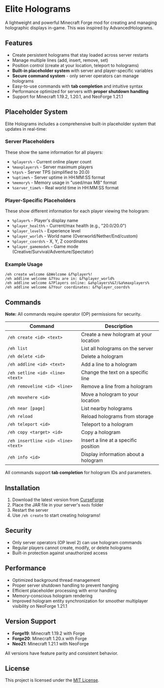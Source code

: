 # Elite Holograms

A lightweight and powerful Minecraft Forge mod for creating and managing holographic displays in-game. This was inspired by AdvancedHolograms.

## Features

- Create persistent holograms that stay loaded across server restarts
- Manage multiple lines (add, insert, remove, set)
- Position control (create at your location, teleport to holograms)
- **Built-in placeholder system** with server and player-specific variables
- **Secure command system** - only server operators can manage holograms
- Easy-to-use commands with **tab completion** and intuitive syntax
- Performance optimized for servers with **proper shutdown handling**
- Support for Minecraft 1.19.2, 1.20.1, and NeoForge 1.21.1

## Placeholder System

Elite Holograms includes a comprehensive built-in placeholder system that updates in real-time:

### Server Placeholders
These show the same information for all players:
- `%players%` - Current online player count
- `%maxplayers%` - Server maximum players
- `%tps%` - Server TPS (simplified to 20.0)
- `%uptime%` - Server uptime in HH:MM:SS format
- `%memory%` - Memory usage in "used/max MB" format
- `%server_time%` - Real world time in HH:MM:SS format

### Player-Specific Placeholders
These show different information for each player viewing the hologram:
- `%player%` - Player's display name
- `%player_health%` - Current/max health (e.g., "20.0/20.0")
- `%player_level%` - Experience level
- `%player_world%` - World name (Overworld/Nether/End/custom)
- `%player_coords%` - X, Y, Z coordinates
- `%player_gamemode%` - Game mode (Creative/Survival/Adventure/Spectator)

### Example Usage
```
/eh create welcome &bWelcome &f%player%!
/eh addline welcome &7You are in: &f%player_world%
/eh addline welcome &7Players online: &a%players%&7/&a%maxplayers%
/eh addline welcome &7Your coordinates: &f%player_coords%
```

## Commands

**Note:** All commands require operator (OP) permissions for security.

| Command | Description |
|---------|-------------|
| `/eh create <id> <text>` | Create a new hologram at your location |
| `/eh list` | List all holograms on the server |
| `/eh delete <id>` | Delete a hologram |
| `/eh addline <id> <text>` | Add a line to a hologram |
| `/eh setline <id> <line> <text>` | Change the text on a specific line |
| `/eh removeline <id> <line>` | Remove a line from a hologram |
| `/eh movehere <id>` | Move a hologram to your location |
| `/eh near [page]` | List nearby holograms |
| `/eh reload` | Reload holograms from storage |
| `/eh teleport <id>` | Teleport to a hologram |
| `/eh copy <target> <id>` | Copy a hologram |
| `/eh insertline <id> <line> <text>` | Insert a line at a specific position |
| `/eh info <id>` | Display information about a hologram |

All commands support **tab completion** for hologram IDs and parameters.

## Installation

1. Download the latest version from [CurseForge](https://www.curseforge.com/minecraft/mc-mods/elite-holograms)
2. Place the JAR file in your server's `mods` folder
3. Restart the server
4. Use `/eh create` to start creating holograms!

## Security

- Only server operators (OP level 2) can use hologram commands
- Regular players cannot create, modify, or delete holograms
- Built-in protection against unauthorized access

## Performance

- Optimized background thread management
- Proper server shutdown handling to prevent hanging
- Efficient placeholder processing with error handling
- Memory-conscious hologram rendering
- Improved hologram entity synchronization for smoother multiplayer visibility on NeoForge 1.21.1

## Version Support

- **Forge19**: Minecraft 1.19.2 with Forge
- **Forge20**: Minecraft 1.20.x with Forge  
- **Neo21**: Minecraft 1.21.1 with NeoForge

All versions have feature parity and consistent behavior.

## License

This project is licensed under the [MIT License](LICENSE).

